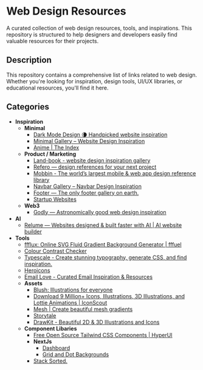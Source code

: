 # Web Design Resources

A curated collection of web design resources, tools, and inspirations. This repository is structured to help designers and developers easily find valuable resources for their projects.

## Description

This repository contains a comprehensive list of links related to web design. Whether you're looking for inspiration, design tools, UI/UX libraries, or educational resources, you'll find it here.

## Categories

- **Inspiration**
  - **Minimal**
    - [Dark Mode Design 🌘 Handpicked website inspiration](https://www.darkmodedesign.com/)
    - [Minimal Gallery – Website Design Inspiration](https://minimal.gallery/)
    - [Anime | The Index](https://theindex.moe/library/anime)
  - **Product / Marketing**
    - [Land-book - website design inspiration gallery](https://land-book.com/)
    - [Refero — design references for your next project](https://refero.design/)
    - [Mobbin - The world’s largest mobile & web app design reference library](https://mobbin.com/)
    - [Navbar Gallery – Navbar Design Inspiration](https://www.navbar.gallery/)
    - [Footer — The only footer gallery on earth.](https://www.footer.design/)
    - [Startup Websites](https://www.startupwebsites.co/)
  - **Web3**
    - [Godly — Astronomically good web design inspiration](https://godly.website/)
- **AI**
  - [Relume — Websites designed & built faster with AI | AI website builder](https://www.relume.io/)
- **Tools**
  - [ffflux: Online SVG Fluid Gradient Background Generator | fffuel](https://www.fffuel.co/ffflux/)
  - [Colour Contrast Checker](https://colourcontrast.cc/)
  - [Typescale - Create stunning typography, generate CSS, and find inspiration.](https://typescale.com/)
  - [Heroicons](https://heroicons.com/)
  - [Email Love - Curated Email Inspiration & Resources](https://emaillove.com/)
  - **Assets**
    - [Blush: Illustrations for everyone](https://blush.design/)
    - [Download 9 Million+ Icons, Illustrations, 3D Illustrations, and Lottie Animations | IconScout](https://iconscout.com/)
    - [Mesh | Create beautiful mesh gradients](https://meshgradient.com/)
    - [Storytale](https://storytale.io/)
    - [DrawKit - Beautiful 2D & 3D Illustrations and Icons](https://www.drawkit.com/)
  - **Component Libaries**
    - [Free Open Source Tailwind CSS Components | HyperUI](https://www.hyperui.dev/)
    - **NextJs**
      - [Dashboard](https://ui.shadcn.com/examples/dashboard)
      - [Grid and Dot Backgrounds](https://ui.aceternity.com/components/grid-and-dot-backgrounds)
    - [Stack Sorted.](https://stacksorted.com/buttons)
